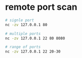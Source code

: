 # remote port scan
```bash
# signle port 
nc -zv 127.0.0.1 80

# multiple ports
nc -zv 127.0.0.1 22 80 8080

# range of ports
nc -zv 127.0.0.1 22 20-30
```
